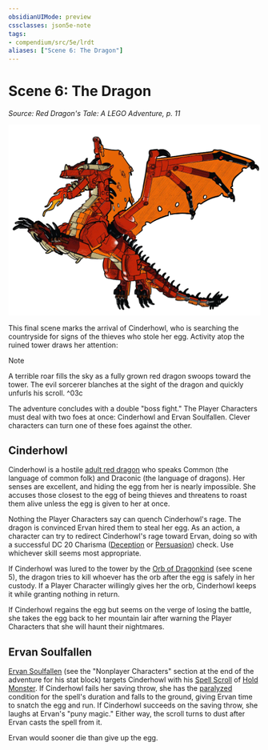 ```yaml
---
obsidianUIMode: preview
cssclasses: json5e-note
tags:
- compendium/src/5e/lrdt
aliases: ["Scene 6: The Dragon"]
---
```

# Scene 6: The Dragon
*Source: Red Dragon's Tale: A LEGO Adventure, p. 11* 

![](https://raw.githubusercontent.com/5etools-mirror-3/5etools-img/main/adventure/LRDT/dragon.webp#center)

This final scene marks the arrival of Cinderhowl, who is searching the countryside for signs of the thieves who stole her egg. Activity atop the ruined tower draws her attention:

> [!note] 
> 
> A terrible roar fills the sky as a fully grown red dragon swoops toward the tower. The evil sorcerer blanches at the sight of the dragon and quickly unfurls his scroll.
^03c

The adventure concludes with a double "boss fight." The Player Characters must deal with two foes at once: Cinderhowl and Ervan Soulfallen. Clever characters can turn one of these foes against the other.

## Cinderhowl

Cinderhowl is a hostile [adult red dragon](Mechanics/bestiary/dragon/adult-red-dragon.md) who speaks Common (the language of common folk) and Draconic (the language of dragons). Her senses are excellent, and hiding the egg from her is nearly impossible. She accuses those closest to the egg of being thieves and threatens to roast them alive unless the egg is given to her at once.

Nothing the Player Characters say can quench Cinderhowl's rage. The dragon is convinced Ervan hired them to steal her egg. As an action, a character can try to redirect Cinderhowl's rage toward Ervan, doing so with a successful DC 20 Charisma ([Deception](Mechanics/Rules/skills.md#Deception) or [Persuasion](Mechanics/Rules/skills.md#Persuasion)) check. Use whichever skill seems most appropriate.

If Cinderhowl was lured to the tower by the [Orb of Dragonkind](Mechanics/items/orb-of-dragonkind.md) (see scene 5), the dragon tries to kill whoever has the orb after the egg is safely in her custody. If a Player Character willingly gives her the orb, Cinderhowl keeps it while granting nothing in return.

If Cinderhowl regains the egg but seems on the verge of losing the battle, she takes the egg back to her mountain lair after warning the Player Characters that she will haunt their nightmares.

## Ervan Soulfallen

[Ervan Soulfallen](Mechanics/bestiary/npc/ervan-soulfallen-lrdt.md) (see the "Nonplayer Characters" section at the end of the adventure for his stat block) targets Cinderhowl with his [Spell Scroll](Mechanics/items/spell-scroll-dmg.md) of [Hold Monster](Mechanics/spells/hold-monster.md). If Cinderhowl fails her saving throw, she has the [paralyzed](Mechanics/Rules/conditions.md#Paralyzed) condition for the spell's duration and falls to the ground, giving Ervan time to snatch the egg and run. If Cinderhowl succeeds on the saving throw, she laughs at Ervan's "puny magic." Either way, the scroll turns to dust after Ervan casts the spell from it.

Ervan would sooner die than give up the egg.